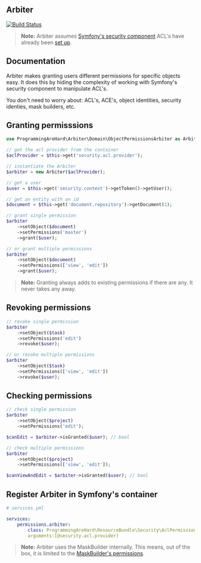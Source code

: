 ## Arbiter

[![Build Status](https://travis-ci.org/dadamssg/arbiter.svg?branch=master)](https://travis-ci.org/dadamssg/Arbiter)

> **Note:** Arbiter assumes [Symfony's security component](https://packagist.org/packages/symfony/security) ACL's have already been [set up](http://symfony.com/doc/current/cookbook/security/acl.html).

## Documentation

Arbiter makes granting users different permissions for specific objects easy. It does this by hiding the complexity of working with Symfony's security component to manipulate ACL's.

You don't need to worry about: ACL's, ACE's, object identities, security identies, mask builders, etc. 

## Granting permisssions

```php
use ProgrammingAreHard\Arbiter\Domain\ObjectPermissionsArbiter as Arbiter;

// get the acl provider from the container
$aclProvider = $this->get('security.acl.provider');

// instantiate the Arbiter
$arbiter = new Arbiter($aclProvider);

// get a user
$user = $this->get('security.context')->getToken()->getUser();

// get an entity with an id
$document = $this->get('document.repository')->getDocument(1);

// grant single permission
$arbiter
    ->setObject($document)
    ->setPermissions('master')
    ->grant($user);

// or grant multiple permissions
$arbiter
    ->setObject($document)
    ->setPermissions(['view', 'edit'])
    ->grant($user);
```

> **Note:** Granting always adds to existing permissions if there are any. It never takes any away.

## Revoking permissions

```php
// revoke single permission
$arbiter
    ->setObject($task)
    ->setPermissions('edit')
    ->revoke($user);

// or revoke multiple permissions
$arbiter
    ->setObject($task)
    ->setPermissions(['view', 'edit'])
    ->revoke($user);
```

## Checking permissions

```php
// check single permission
$arbiter
    ->setObject($project)
    ->setPermissions('edit');

$canEdit = $arbiter->isGranted($user); // bool

// check multiple permissions
$arbiter
    ->setObject($project)
    ->setPermissions(['view', 'edit']);

$canViewAndEdit = $arbiter->isGranted($user); // bool
```

## Register Arbiter in Symfony's container

```yml
# services.yml

services:
    permissions.arbiter:
        class: ProgrammingAreHard\ResourceBundle\Security\AclPermissionsArbiter
        arguments:[@security.acl.provider]
```

> **Note:** Arbiter uses the MaskBuilder internally. This means, out of the box, it is limited to the [MaskBuilder's permissions](https://github.com/symfony/Security/blob/master/Acl/Permission/MaskBuilder.php#L20).
